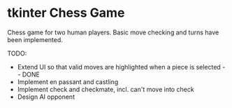 # tkinter Chess Game

Chess game for two human players. Basic move checking and turns have been implemented.

TODO:
- Extend UI so that valid moves are highlighted when a piece is selected -- DONE
- Implement en passant and castling
- Implement check and checkmate, incl. can't move into check
- Design AI opponent
